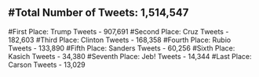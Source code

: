 #Total Number of Tweets: 1,514,547 
---
#First Place: Trump Tweets - 907,691
#Second Place: Cruz Tweets - 182,603
#Third Place: Clinton Tweets - 168,358
#Fourth Place: Rubio Tweets - 133,890
#Fifth Place: Sanders Tweets - 60,256
#Sixth Place: Kasich Tweets - 34,380
#Seventh Place: Jeb! Tweets - 14,344
#Last Place: Carson Tweets - 13,029
